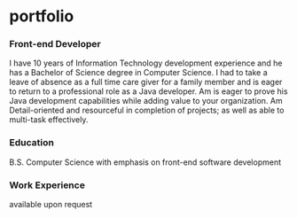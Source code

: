# portfolio

### Front-end Developer
I have 10 years of Information Technology development experience and he has a Bachelor of Science degree in Computer Science.
I had to take a leave of absence as a full time care giver for a family member and is eager to return to a professional role as a Java developer.
Am is eager to prove his Java development capabilities while adding value to your organization.
Am Detail-oriented and resourceful in completion of projects; as well as able to multi-task effectively.

### Education
B.S. Computer Science with emphasis on front-end software development

### Work Experience
available upon request
